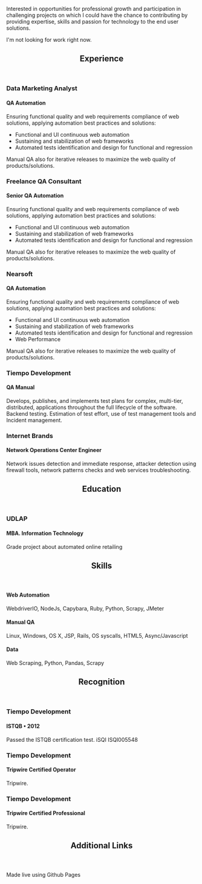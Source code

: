 
<p>Interested in opportunities for professional growth and participation in challenging projects on which I could have the chance to contributing by providing expertise, skills and passion for technology to the end user solutions.</p>
</div>
<a class="contact-button not-looking">I'm not looking for work right now.</a></header>
<section class="content-section"><header class="section-header">
<h2>Experience</h2>
</header>
<div class="resume-item">
<h3 class="resume-item-title">Data Marketing Analyst</h3>
<h4 class="resume-item-details">QA Automation</h4>
<p class="resume-item-copy">Ensuring functional quality and web requirements compliance of web solutions, applying automation best practices and solutions:</p>
<ul class="resume-item-list">
<li>Functional and UI continuous web automation</li>
<li>Sustaining and stabilization of web frameworks</li>
<li>Automated tests identification and design for functional and regression</li>
</ul>
<p class="resume-item-copy">Manual QA also for iterative releases to maximize the web quality of products/solutions.</p>
</div>
<div class="resume-item">
<h3 class="resume-item-title">Freelance QA Consultant</h3>
<h4 class="resume-item-details">Senior QA Automation</h4>
<p class="resume-item-copy">Ensuring functional quality and web requirements compliance of web solutions, applying automation best practices and solutions:</p>
<ul class="resume-item-list">
<li>Functional and UI continuous web automation</li>
<li>Sustaining and stabilization of web frameworks</li>
<li>Automated tests identification and design for functional and regression</li>
</ul>
<p class="resume-item-copy">Manual QA also for iterative releases to maximize the web quality of products/solutions.</p>
</div>
<div class="resume-item">
<h3 class="resume-item-title">Nearsoft</h3>
<h4 class="resume-item-details">QA Automation</h4>
<p class="resume-item-copy">Ensuring functional quality and web requirements compliance of web solutions, applying automation best practices and solutions:</p>
<ul class="resume-item-list">
<li>Functional and UI continuous web automation</li>
<li>Sustaining and stabilization of web frameworks</li>
<li>Automated tests identification and design for functional and regression</li>
<li>Web Performance</li>
</ul>
<p class="resume-item-copy">Manual QA also for iterative releases to maximize the web quality of products/solutions.</p>
</div>
<div class="resume-item">
<h3 class="resume-item-title">Tiempo Development</h3>
<h4 class="resume-item-details">QA Manual</h4>
<p class="resume-item-copy">Develops, publishes, and implements test plans for complex, multi-tier, distributed, applications throughout the full lifecycle of the software. Backend testing. Estimation of test effort, use of test management tools and Incident management.</p>
</div>
<div class="resume-item">
<h3 class="resume-item-title">Internet Brands</h3>
<h4 class="resume-item-details">Network Operations Center Engineer</h4>
<p class="resume-item-copy">Network issues detection and immediate response, attacker detection using firewall tools, network patterns checks and web services troubleshooting.</p>
</div>
</section>
<section class="content-section"><header class="section-header">
<h2>Education</h2>
</header>
<div class="resume-item">
<h3 class="resume-item-title">UDLAP</h3>
<h4 class="resume-item-details">MBA. Information Technology</h4>
<p class="resume-item-copy">Grade project about automated online retailing</p>
</div>
</section>
<section class="content-section"><header class="section-header">
<h2>Skills</h2>
</header>
<div class="resume-item">
<h4 class="resume-item-details">Web Automation</h4>
<p class="resume-item-copy">WebdriverIO, NodeJs, Capybara, Ruby, Python, Scrapy, JMeter</p>
</div>
<div class="resume-item">
<h4 class="resume-item-details">Manual QA</h4>
<p class="resume-item-copy">Linux, Windows, OS X, JSP, Rails, OS syscalls, HTML5, Async/Javascript</p>
</div>
<div class="resume-item">
<h4 class="resume-item-details">Data</h4>
<p class="resume-item-copy">Web Scraping, Python, Pandas, Scrapy</p>
</div>
</section>
<section class="content-section"><header class="section-header">
<h2>Recognition</h2>
</header>
<div class="resume-item">
<h3 class="resume-item-title">Tiempo Development</h3>
<h4 class="resume-item-details">ISTQB &bull; 2012</h4>
<p class="resume-item-copy">Passed the ISTQB certification test. iSQI ISQI005548</p>
</div>
<div class="resume-item">
<h3 class="resume-item-title">Tiempo Development</h3>
<h4 class="resume-item-details">Tripwire Certified Operator</h4>
<p class="resume-item-copy">Tripwire.</p>
</div>
<div class="resume-item">
<h3 class="resume-item-title">Tiempo Development</h3>
<h4 class="resume-item-details">Tripwire Certified Professional</h4>
<p class="resume-item-copy">Tripwire.</p>
</div>
</section>
<section class="content-section"><header class="section-header">
<h2>Additional Links</h2>
</header>
<div class="resume-item">
<ul class="resume-item-list">
</ul>
</div>
</section>
<footer class="page-footer">
<p class="footer-line">Made live using Github Pages</p>
</footer>
